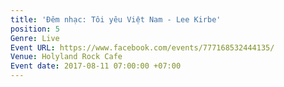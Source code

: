 ```yaml
---
title: 'Đêm nhạc: Tôi yêu Việt Nam - Lee Kirbe'
position: 5
Genre: Live
Event URL: https://www.facebook.com/events/777168532444135/
Venue: Holyland Rock Cafe
Event date: 2017-08-11 07:00:00 +07:00
---
```


